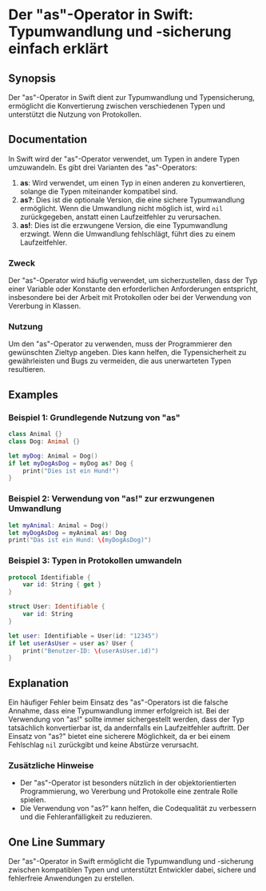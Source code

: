 <!--
Meta Description: # Der "as"-Operator in Swift: Typumwandlung und -sicherung einfach erklärt ## Synopsis Der "as"-Operator in Swift dient zur Typumwandlung und Typensic...
Meta Keywords: die, der, und, ist, operator
-->

# Der "as"-Operator in Swift: Typumwandlung und -sicherung einfach erklärt

## Synopsis
Der "as"-Operator in Swift dient zur Typumwandlung und Typensicherung, ermöglicht die Konvertierung zwischen verschiedenen Typen und unterstützt die Nutzung von Protokollen. 

## Documentation
In Swift wird der "as"-Operator verwendet, um Typen in andere Typen umzuwandeln. Es gibt drei Varianten des "as"-Operators:

1. **as**: Wird verwendet, um einen Typ in einen anderen zu konvertieren, solange die Typen miteinander kompatibel sind.
2. **as?**: Dies ist die optionale Version, die eine sichere Typumwandlung ermöglicht. Wenn die Umwandlung nicht möglich ist, wird `nil` zurückgegeben, anstatt einen Laufzeitfehler zu verursachen.
3. **as!**: Dies ist die erzwungene Version, die eine Typumwandlung erzwingt. Wenn die Umwandlung fehlschlägt, führt dies zu einem Laufzeitfehler.

### Zweck
Der "as"-Operator wird häufig verwendet, um sicherzustellen, dass der Typ einer Variable oder Konstante den erforderlichen Anforderungen entspricht, insbesondere bei der Arbeit mit Protokollen oder bei der Verwendung von Vererbung in Klassen.

### Nutzung
Um den "as"-Operator zu verwenden, muss der Programmierer den gewünschten Zieltyp angeben. Dies kann helfen, die Typensicherheit zu gewährleisten und Bugs zu vermeiden, die aus unerwarteten Typen resultieren.

## Examples
### Beispiel 1: Grundlegende Nutzung von "as"
```swift
class Animal {}
class Dog: Animal {}

let myDog: Animal = Dog()
if let myDogAsDog = myDog as? Dog {
    print("Dies ist ein Hund!")
}
```

### Beispiel 2: Verwendung von "as!" zur erzwungenen Umwandlung
```swift
let myAnimal: Animal = Dog()
let myDogAsDog = myAnimal as! Dog
print("Das ist ein Hund: \(myDogAsDog)")
```

### Beispiel 3: Typen in Protokollen umwandeln
```swift
protocol Identifiable {
    var id: String { get }
}

struct User: Identifiable {
    var id: String
}

let user: Identifiable = User(id: "12345")
if let userAsUser = user as? User {
    print("Benutzer-ID: \(userAsUser.id)")
}
```

## Explanation
Ein häufiger Fehler beim Einsatz des "as"-Operators ist die falsche Annahme, dass eine Typumwandlung immer erfolgreich ist. Bei der Verwendung von "as!" sollte immer sichergestellt werden, dass der Typ tatsächlich konvertierbar ist, da andernfalls ein Laufzeitfehler auftritt. Der Einsatz von "as?" bietet eine sicherere Möglichkeit, da er bei einem Fehlschlag `nil` zurückgibt und keine Abstürze verursacht.

### Zusätzliche Hinweise
- Der "as"-Operator ist besonders nützlich in der objektorientierten Programmierung, wo Vererbung und Protokolle eine zentrale Rolle spielen.
- Die Verwendung von "as?" kann helfen, die Codequalität zu verbessern und die Fehleranfälligkeit zu reduzieren.

## One Line Summary
Der "as"-Operator in Swift ermöglicht die Typumwandlung und -sicherung zwischen kompatiblen Typen und unterstützt Entwickler dabei, sichere und fehlerfreie Anwendungen zu erstellen.